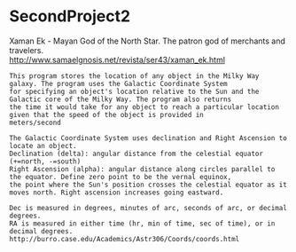 # SecondProject2

Xaman Ek - Mayan God of the North Star. The patron god of merchants and travelers.  
    http://www.samaelgnosis.net/revista/ser43/xaman_ek.html
    
    This program stores the location of any object in the Milky Way galaxy. The program uses the Galactic Coordinate System
    for specifying an object's location relative to the Sun and the Galactic core of the Milky Way. The program also returns 
    the time it would take for any object to reach a particular location given that the speed of the object is provided in 
    meters/second
    
    The Galactic Coordinate System uses declination and Right Ascension to locate an object. 
    Declination (delta): angular distance from the celestial equator (+=north, -=south)
    Right Ascension (alpha): angular distance along circles parallel to the equator. Define zero point to be the vernal equinox,
    the point where the Sun's position crosses the celestial equator as it moves north. Right ascension increases going eastward.
    
    Dec is measured in degrees, minutes of arc, seconds of arc, or decimal degrees.
    RA is measured in either time (hr, min of time, sec of time), or in decimal degrees.
    http://burro.case.edu/Academics/Astr306/Coords/coords.html
